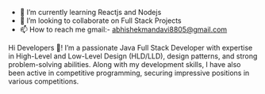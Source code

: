 - 🌱 I’m currently learning Reactjs and Nodejs
- 💞️ I’m looking to collaborate on Full Stack Projects
- 📫 How to reach me gmail:- abhishekmandavi8805@gmail.com

Hi Developers 👋!
I’m a passionate Java Full Stack Developer with expertise in High-Level and Low-Level Design (HLD/LLD), design patterns, and strong problem-solving abilities. Along with my development skills, I have also been active in competitive programming, securing impressive positions in various competitions.

<!---
abhishek-mandavi/abhishek-mandavi is a ✨ special ✨ repository because its `README.md` (this file) appears on your GitHub profile.
You can click the Preview link to take a look at your changes.
--->
